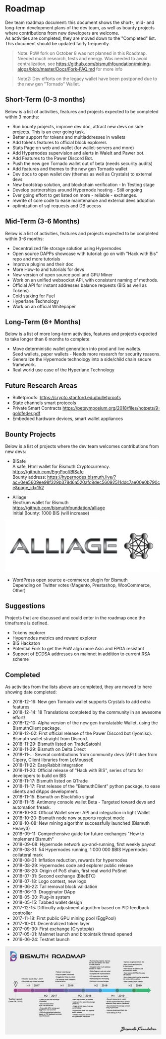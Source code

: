 # Roadmap
Dev team roadmap document: this document shows the short-, mid- and long-term development plans of the dev team, as well as bounty projects where contributions from new developers are welcome.  
As activities are completed, they are moved down to the "Completed" list.  
This document should be updated fairly frequently.

> Note: PoW fork on October 8 was not planned in this Roadmap. Needed much research, tests and energy.
Was needed to avoid centralization, see https://github.com/bismuthfoundation/mining-algos/blob/master/Docs/Fork-FAQ.md for more info

> Note2: Dev efforts on the legacy wallet have been postponed due to the new gen "Tornado" Wallet.

## Short-Term (0-3 months)
Below is a list of activities, features and projects expected to be completed within 3 months:  
* Run bounty projects, improve dev doc, attract new devs on side projects. This is an ever going task.
* Better support for tokens and multiaddresses in wallets
* Add tokens features to official block explorers
* Stats Page on web and wallet (for wallet-servers and more)
* Add Hypernodes supervision and alerts in Walelt and Pawer bot.
* Add Features to the Pawer Discord Bot.
* Push the new gen Tornado wallet out of beta (needs security audits)
* Add features and themes to the new gen Tornado wallet
* Dev docs to open wallet dev (themes as well as Crystals) to external devs
* New bootstrap solution, and blockchain verification - In Testing stage
* Develop partnerships around Hypernode hosting - Still ongoing
* Ever going effort to get listed on more - reliable - exchanges.
* rewrite of core code to ease maintenance and external devs adoption
* optimization of sql requests and DB access

## Mid-Term (3-6 Months)
Below is a list of activities, features and projects expected to be completed within 3-6 months:  
* Decentralized file storage solution using Hypernodes
* Open source DAPPs showcase with tutorial: go on with "Hack with Bis" repo and more tutorials
* Improve plugins and their doc
* More How-to and tutorials for devs
* New version of open source pool and GPU Miner
* Work on an unified websocket API, with consistent naming of methods.
* Official API for instant addresses balance requests (BIS as well as Tokens)
* Cold staking for Fuel
* Hyperlane Technology
* Work on an official Whitepaper

## Long-Term (6+ Months)
Below is a list of more long-term activities, features and projects expected to take longer than 6 months to complete:  

* Move deterministic wallet generation into prod and live wallets.  
  Seed wallets, paper wallets - Needs more research for security reasons.
* Generalize the Hypernode technology into a side/child chain secure framework.
* Real world use case of the Hyperlane Technology

## Future Research Areas
* Bulletproofs: https://crypto.stanford.edu/bulletproofs
* State channels smart protocols
* Private Smart Contracts https://petsymposium.org/2018/files/hotpets/9-goldfeder.pdf
* Embedded hardware devices, smart wallet appliances

## Bounty Projects
Below is a list of projects where the dev team welcomes contributions from new devs:  

* BISafe  
A safe, Html wallet for Bismuth Cryptocurrency.  
https://github.com/EggPool/BISafe  
Bounty address: https://hypernodes.bismuth.live/?ac=0ee5609ee98f329b378d6a520afc8dec56092511ddc7ae00e0b790ce&page_id=152

* Alliage  
Electrum wallet for Bismuth  
https://github.com/bismuthfoundation/alliage  
Initial Bounty: 1000 BIS (will increase)  
<img src="img/alliage-transparent-bg.png" width="500" alt="Alliage">  


* WordPress open source e-commerce plugin for Bismuth  
Depending on Twitter votes (Magento, Prestashop, WooCommerce, Other)

## Suggestions
Projects that are discussed and could enter in the roadmap once the timeframe is defined.

* Tokens explorer
* Hypernodes metrics and reward explorer
* BIS Hackaton
* Potential Fork to get the PoW algo more Asic and FPGA resistant
* Support of ECDSA addresses on mainnet in addition to current RSA scheme

## Completed
As activities from the lists above are completed, they are moved to here showing date completed:  
* 2018-12-16: New gen Tornado wallet supports Crystals to add extra features
* 2018-12-14: 18 Translations completed by the community in an awesome effort!
* 2018-12-10: Alpha version of the new gen translatable Wallet, using the BismuthClient package.
* 2018-12-02: First official release of the Pawer Discord bot (Iyomisc). Bismuth wallet straight from Discord.
* 2018-11-29: Bismuth listed on TradeSatoshi
* 2018-11-29: Bismuth on Delta Direct
* 2018-11-..: Several contributions from community devs (API ticker from Cipery, Client libraries from LeMoussel)
* 2018-11-22: EasyRabbit integration
* 2018-11-20: Official release of "Hack with BIS", series of tuto for developers to build on BIS
* 2018-11-17: Bismuth listed on QTrade
* 2018-11-17: First release of the "BismuthClient" python package, to ease clients and dApps development.
* 2018-11-15: Bismuth on Blockfolio signal
* 2018-11-15: Antimony console wallet Beta - Targeted toward devs and automation freask.
* 2018-10-30: Official Wallet server API and integration in light Wallet
* 2018-10-20: Bismuth node now supports regtest mode
* 2018-10-08: New mining algorithm successfully launched (Bismuth Heavy3)
* 2018-09-11: Comprehensive guide for future exchanges "How to Implement Bismuth"
* 2018-09-08: Hypernode network up-and-running, first weekly payout
* 2019-08-31: 54 Hypernodes running, 1 000 000 $BIS Hypernodes collateral mark
* 2018-08-31: Inflation reduction, rewards for hypernodes
* 2018-08-29: Hypernodes code and explorer public release
* 2018-08-20: Origin of PoS chain, first real world PoSnet
* 2018-07-31: Second exchange (BiteBTC)
* 2018-07-18: Logo contest, new logo
* 2018-06-22: Tail removal block validation
* 2018-06-13: Dragginator DApp
* 2018-05-30: Plug-in system
* 2018-05-15: Tabbed wallet design
* 2017-12-15: Difficulty adjustment algorithm based on PID feedback controller
* 2017-11-18: First public GPU mining pool (EggPool)
* 2017-10-01: Decentralized token layer
* 2017-09-30: First exchange (Cryptopia)
* 2017-05-01: Mainnet launch and bitcointalk thread opened
* 2016-06-24: Testnet launch

<img src="img/bis_new_roadmap.jpg" alt="Bismuth Roadmap"> 
